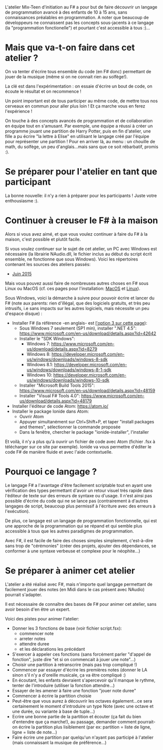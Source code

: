 L'atelier Mix-Teen d'initiation au F# a pour but de faire découvrir un langage de programmation avancé à des enfants de 10 à 15 ans, sans connaissances préalables en programmation.
A noter que beaucoup de développeurs ne connaissent pas les concepts sous-jacents à ce langage (la "programmation fonctionelle") et pourtant c'est accessible à tous :)...

# Mais que va-t-on faire dans cet atelier ?
On va tenter d'écrire tous ensemble du code (en F# donc) permettant de jouer de la musique (même si on ne connait rien au solfège!).

La clé est dans l'expérimentation : on essaie d'écrire un bout de code, on écoute le résultat et on recommence !

Un point important est de tous participer au même code, de mettre tous nos cerveaux en commun pour aller plus loin ! Et ça marche vous en ferez l'expérience !

On touche à des concepts avancés de programmation et de collaboration en équipe tout en s'amusant. Par exemple, une équipe a réussi à créer un programme jouant une partition de Harry Potter, puis en fin d'atelier, une fille a pu écrire "la lettre à Elise" en utilisant le langage créé par l'équipe pour représenter une partition ! Pour en arriver là, au menu : un chouille de math, du solfège, un peu d'anglais...mais sans que ce soit rébarbatif, promis :).

# Se préparer pour l'atelier en tant que participant
La bonne nouvelle: il n'y a rien à préparer pour les participants ! Juste votre enthousiasme :).

# Continuer à creuser le F# à la maison
Alors si vous avez aimé, et que vous voulez continuer à faire du F# à la maison, c'est possible et plutôt facile.

Si vous voulez continuer sur le sujet de cet atelier, un PC avec Windows est nécessaire (la librairie NAudio.dll, le fichier inclus au début du script écrit ensemble, ne fonctionne que sous Windows).
Voici les répertoires contenant les sources des ateliers passés:
* [Juin 2015](https://github.com/devcrafting/FSharpInitiation/tree/master/201506_MixTeen)

Mais vous pouvez aussi faire de nombreuses autres choses en F# sous Linux ou MacOS (cf. ces pages pour l'installation: [MacOS](http://fsharp.org/use/mac/) et [Linux](http://fsharp.org/use/linux/)).

Sous Windows, voici la démarche à suivre pour pouvoir écrire et lancer du F# (note aux parents: rien d'illégal, que des logiciels gratuits, et très peu intrusifs, i.e sans impacts sur les autres logiciels, mais nécessite un peu d'espace disque) :
* Installer F# (la référence -en anglais- est [l'option 3 sur cette page](http://fsharp.org/use/windows/)):
  * Sous Windows 7 seulement (SP1 min), installer ".NET 4.5": https://www.microsoft.com/en-us/download/details.aspx?id=42642
  * Installer le "SDK Windows":
    * Windows 7: https://www.microsoft.com/en-us/download/details.aspx?id=8279
    * Windows 8: https://developer.microsoft.com/en-us/windows/downloads/windows-8-sdk
    * Windows 8.1: https://developer.microsoft.com/en-us/windows/downloads/windows-8-1-sdk
    * Windows 10: https://developer.microsoft.com/en-us/windows/downloads/windows-10-sdk
  * Installer "Microsoft Build Tools 2015": https://www.microsoft.com/en-us/download/details.aspx?id=48159
  * Installer "Visual F# Tools 4.0": https://www.microsoft.com/en-us/download/details.aspx?id=48179
* Installer l'éditeur de code Atom: https://atom.io/
* Installer le package Ionide dans Atom:
  * Ouvrir Atom
  * Appuyer simultanément sur Ctrl+Shift+P, et taper "install packages and themes", sélectionner la commande proposée
  * Dans la fenêtre, chercher le package "ionide-installer", l'installer

Et voilà, il n'y a plus qu'à ouvrir un fichier de code avec Atom (fichier .fsx à télécharger sur ce site par exemple). Ionide va vous permettre d'éditer le code F# de manière fluide et avec l'aide contextuelle.

# Pourquoi ce langage ?
Le langage F# a l'avantage d'être facilement scriptable tout en ayant une vérification des types permettant d'avoir un retour visuel très rapide dans l'éditeur de texte sur des erreurs de syntaxe ou d'usage. Il n'est ainsi pas possible d'écrire du code qui ne se lance pas (contrairement à d'autres langages de script, beaucoup plus permissif à l'écriture avec des erreurs à l'exécution).

De plus, ce langage est un langage de programmation fonctionnelle, qui est une approche de la programmation qui se répand et qui semble plus accessible à tous que les autres paradigmes de programmation.

Avec F#, il est facile de faire des choses simples simplement, c'est-à-dire sans trop de "cérémonies" (créer des projets, ajouter des dépendances, se conformer à une syntaxe verbeuse et complexe pour le néophite...)

# Se préparer à animer cet atelier
L'atelier a été réalisé avec F#, mais n'importe quel langage permettant de facilement jouer des notes (en Midi dans le cas présent avec NAudio) pourrait s'adapter.

Il est nécessaire de connaître des bases de F# pour animer cet atelier, sans avoir besoin d'en être un expert.

Voici des pistes pour animer l'atelier:
* Donner les 3 fonctions de base (voir fichier script.fsx):
  * commencer note
  * arreter notes
  * attendre duree
  * et les déclarations les précédant
* S'exercer à appeler ces fonctions (sans forcément parler "d'appel de fonction", juste dire "et si on commencait à jouer une note"...)
* Choisir une partition à retranscrire (mais pas trop compliqué !)
* Commencer par essayer d'écrire les premières notes (donner le LA sinon s'il n'y a d'oreille musicale, ça va être compliqué :)
* En écoutant, les enfants devraient s'apercevoir qu'il manque le rythme, tenter de l'introduire (utiliser la fonction attendre...)
* Essayer de les amener à faire une fonction "jouer note duree"
* Commencer à écrire la partition choisie
* Peut-être que vous aurez à découvrir les octaves également...ce sera certainement le moment d'introduire un type Note (avec une octave et une durée, ou variante à base de tuple...)
* Ecrire une bonne partie de la partition et écouter (ça fait du bien d'entendre que ça marche!), au passage, demander comment pourrait-on écrire la partition plus lisiblement (par ex: partition = liste de ligne, ligne = liste de note...)
* Faire écrire une partition par quelqu'un n'ayant pas participé à l'atelier (mais connaissant la musique de préférence...)
